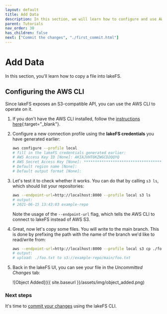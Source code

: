 ```yaml
---
layout: default 
title: Add Data
description: In this section, we will learn how to configure and use AWS CLI to manage data with the lakeFS Server.
parent: Tutorials
nav_order: 30
has_children: false
next: ["Commit the changes", "./first_commit.html"]
---
```


# Add Data

In this section, you'll learn how to copy a file into lakeFS.

## Configuring the AWS CLI

Since lakeFS exposes an S3-compatible API, you can use the AWS CLI to operate on it.

1. If you don't have the AWS CLI installed, follow the [instructions here](https://docs.aws.amazon.com/cli/latest/userguide/cli-chap-install.html){:target="_blank"}.
1. Configure a new connection profile using the **lakeFS credentials** you have generated earlier:

   ```bash
   aws configure --profile local
   # fill in the lakeFS credentials generated earlier:
   # AWS Access Key ID [None]: AKIAJVHTOKZWGCD2QQYQ
   # AWS Secret Access Key [None]: ****************************************
   # Default region name [None]:
   # Default output format [None]:
   ```

1. Let's test it to check whether it works. You can do that by calling `s3 ls`, which should list your repositories:
   
   ```bash
   aws --endpoint-url=http://localhost:8000 --profile local s3 ls
   # output:
   # 2021-06-15 13:43:03 example-repo
   ```
   Note the usage of the `--endpoint-url` flag, which tells the AWS CLI to connect to lakeFS instead of AWS S3.

1. Great, now let's copy some files. You will write to the main branch. This is done by prefixing the path with the name of the branch we'd like to read/write from:

   ```bash
   aws --endpoint-url=http://localhost:8000 --profile local s3 cp ./foo.txt s3://example-repo/main/
   # output:
   # upload: ./foo.txt to s3://example-repo/main/foo.txt
   ```

1. Back in the lakeFS UI, you can see your file in the *Uncommitted Changes* tab:

   ![Object Added]({{ site.baseurl }}/assets/img/object_added.png)

### Next steps

It's time to [commit your changes](first_commit.md) using the lakeFS CLI.

